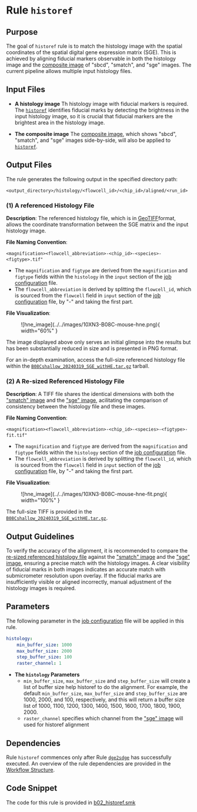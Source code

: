 # Rule `historef`

## Purpose
The goal of `historef` rule is to match the histology image with the spatial coordinates of the spatial digital gene expression matrix (SGE). This is achieved by aligning fiducial markers observable in both the histology image and the [composite image](./align.md#3-a-comprehensive-view-of-sbcd-smatch-and-sge-images) of "sbcd", "smatch", and "sge" images. The current pipeline allows multiple input histology files.

## Input Files

* **A histology image**
Th histology image with fiducial markers is required. The [`historef`](https://github.com/seqscope/historef) identifies fiducial marks by detecting the brightness in the input histology image, so it is crucial that fiducial markers are the brightest area in the histology image.

* **The composite image**
The [composite image](./align.md#3-a-comprehensive-view-of-sbcd-smatch-and-sge-images), which shows "sbcd", "smatch", and "sge" images side-by-side, will also be applied to [`historef`](https://github.com/seqscope/historef).

## Output Files
The rule generates the following output in the specified directory path:
```
<output_directory>/histology/<flowcell_id>/<chip_id>/aligned/<run_id>
```

### (1) A referenced Histology File
**Description**:
The referenced histology file, which is in [GeoTIFF](https://en.wikipedia.org/wiki/GeoTIFF)format, allows the coordinate transformation between the SGE matrix and the input histology image.

**File Naming Convention**:

```
<magnification><flowcell_abbreviation>-<chip_id>-<species>-<figtype>.tif"
```

 * The `magnification` and `figtype` are derived from the `magnification` and `figtype` fields within the `histology` in the `input` section of the [job configuration](../../getting_started/job_config.md) file.
 * The `flowcell_abbreviation` is derived by splitting the `flowcell_id`, which is sourced from the `flowcell` field in `input` section of the [job configuration](../../getting_started/job_config.md) file, by "-" and taking the first part.

**File Visualization**:
<figure markdown="span">
![hne_image](../../images/10XN3-B08C-mouse-hne.png){ width="60%" }
</figure>

The image displayed above only serves an initial glimpse into the results but has been substantially reduced in size and is presented in PNG format.

For an in-depth examination, access the full-size referenced histology file within the [`B08Cshallow_20240319_SGE_withHE.tar.gz`](https://doi.org/10.5281/zenodo.10841778) tarball.


### (2) A Re-sized Referenced Histology File
**Description**:
A TIFF file shares the identical dimensions with both the ["smatch" image](./smatch.md#2-a-smatch-image) and the ["sge" image](./dge2sdge.md#2-an-sge-image), acilitating the comparison of consistency between the histology file and these images.

**File Naming Convention**:

```
<magnification><flowcell_abbreviation>-<chip_id>-<species>-<figtype>-fit.tif"
```

 * The `magnification` and `figtype` are derived from the `magnification` and `figtype` fields within the `histology` section of the [job configuration](../../getting_started/job_config.md) file.
 * The `flowcell_abbreviation` is derived by splitting the `flowcell_id`, which is sourced from the `flowcell` field in `input` section of the [job configuration](../../getting_started/job_config.md) file, by "-" and taking the first part.

**File Visualization**:
<figure markdown="span">
![hne_image](../../images/10XN3-B08C-mouse-hne-fit.png){ width="100%" }
</figure>

The full-size TIFF is provided in the [`B08Cshallow_20240319_SGE_withHE.tar.gz`](https://doi.org/10.5281/zenodo.10841778).

## Output Guidelines
To verify the accuracy of the alignment, it is recommended to compare the [re-sized referenced histology file](#2-a-re-sized-referenced-histology-file) against the ["smatch" image](./smatch.md#2-a-smatch-image) and the ["sge" image](./dge2sdge.md#2-an-sge-image), ensuring a precise match with the histology images. A clear visibility of fiducial marks in both images indicates an accurate match with submicrometer resolution upon overlay. If the fiducial marks are insufficiently visible or aligned incorrectly, manual adjustment of the histology images is required.

## Parameters

The following parameter in the [job configuration](../../getting_started/job_config.md) file will be applied in this rule.

```yaml
histology:
    min_buffer_size: 1000   
    max_buffer_size: 2000
    step_buffer_size: 100
    raster_channel: 1      
```

* **The `histology` Parameters**
    * `min_buffer_size`, `max_buffer_size` and `step_buffer_size` will create a list of buffer size help historef to do the alignment. For example, the default `min_buffer_size`, `max_buffer_size` and `step_buffer_size` are 1000, 2000, and 100, respectively, and this will return a buffer size list of 1000, 1100, 1200, 1300, 1400, 1500, 1600, 1700, 1800, 1900, 2000.
    * `raster_channel` specifies which channel from the ["sge" image](./dge2sdge.md#2-an-sge-image) will used for historef alignment

## Dependencies
Rule `historef` commences only after Rule [`dge2sdge`](./dge2sdge.md) has successfully executed. An overview of the rule dependencies are provided in the [Workflow Structure](../../home/workflow_structure.md).

## Code Snippet
The code for this rule is provided in [b02_historef.smk](https://github.com/seqscope/NovaScope/blob/main/rules/b02_historef.smk)
